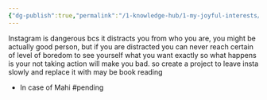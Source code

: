 ```yaml
---
{"dg-publish":true,"permalink":"/1-knowledge-hub/1-my-joyful-interests/self-help-phycology/notions-i-derirved/social-media-addiction/","noteIcon":""}
---
```


Instagram is dangerous bcs it distracts you from who you are, you might be actually good person, but if you are distracted you can never reach certain of level of boredom to see yourself what you want exactly so what happens is your not taking action will make you bad. so create a project to leave insta slowly and replace it with may be book reading
- In case of Mahi #pending 